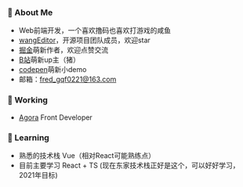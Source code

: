 <!--
**qianfengg/qianfengg** is a ✨ _special_ ✨ repository because its `README.md` (this file) appears on your GitHub profile.

Here are some ideas to get you started:

- 🔭 I’m currently working on ...
- 🌱 I’m currently learning ...
- 👯 I’m looking to collaborate on ...
- 🤔 I’m looking for help with ...
- 💬 Ask me about ...
- 📫 How to reach me: ...
- 😄 Pronouns: ...
- ⚡ Fun fact: ...
-->

### 💬 About Me

* Web前端开发，一个喜欢撸码也喜欢打游戏的咸鱼
* [wangEditor](https://www.wangeditor.com/)，开源项目团队成员，欢迎star
* [掘金](https://juejin.cn/user/976022056999944/posts)萌新作者，欢迎点赞交流
* [B站](https://space.bilibili.com/2688063)萌新up主（猪）
* [codepen](https://codepen.io/qianfengg)萌新小demo
* 邮箱：fred_gqf0221@163.com

### 🔭 Working

* [Agora](https://www.agora.io/cn/?utm_source=baidu&utm_medium=cpc&utm_campaign=brand) Front Developer

### 🌱 Learning

* 熟悉的技术栈 Vue（相对React可能熟练点）
* 目前主要学习 React + TS (现在东家技术栈正好是这个，可以好好学习，2021年目标)



